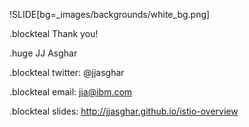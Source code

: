 !SLIDE[bg=_images/backgrounds/white_bg.png]

.blockteal Thank you!

.huge JJ Asghar

.blockteal twitter: @jjasghar

.blockteal email: jja@ibm.com

.blockteal slides: http://jjasghar.github.io/istio-overview
